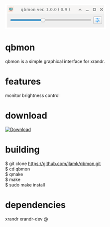 ![My Image](imgs/screenshot.png )

# qbmon
qbmon is a simple graphical interface for xrandr.

# features
monitor brightness control

# download
[![Download](https://img.shields.io/github/v/release/jlamk/qbmon)](https://github.com/jlamk/qbmon/releases/)

# building 
$ git clone https://github.com/jlamk/qbmon.git  
$ cd qbmon  
$ qmake<br>
$ make<br>
$ sudo make install  

# dependencies
xrandr
xrandr-dev
@
